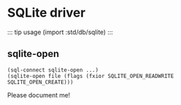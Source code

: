 # SQLite driver

::: tip usage
(import :std/db/sqlite)
:::

## sqlite-open
```
(sql-connect sqlite-open ...)
(sqlite-open file (flags (fxior SQLITE_OPEN_READWRITE SQLITE_OPEN_CREATE)))
```

Please document me!
